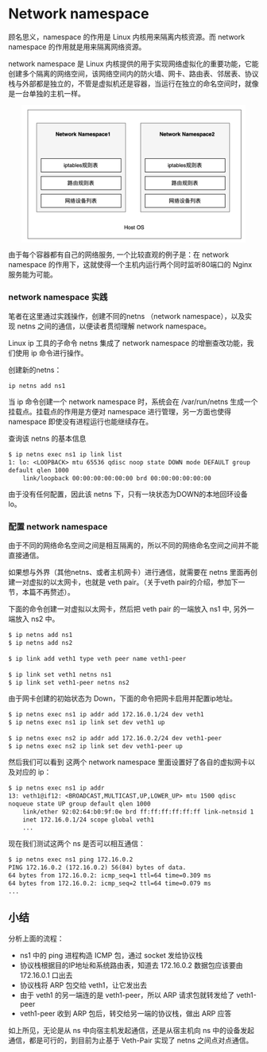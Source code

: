 # Network namespace

顾名思义，namespace 的作用是 Linux 内核用来隔离内核资源。而 network namespace 的作用就是用来隔离网络资源。

network namespace 是 Linux 内核提供的用于实现网络虚拟化的重要功能，它能创建多个隔离的网络空间，该网络空间内的防火墙、网卡、路由表、邻居表、协议栈与外部都是独立的，不管是虚拟机还是容器，当运行在独立的命名空间时，就像是一台单独的主机一样。


<div  align="center">
	<img src="../assets/net-namespace.png" width = "450"  align=center />
</div>

由于每个容器都有自己的网络服务, 一个比较直观的例子是：在 network namespace 的作用下，这就使得一个主机内运行两个同时监听80端口的 Nginx 服务能为可能。

### network namespace 实践

笔者在这里通过实践操作，创建不同的netns （network namespace），以及实现 netns 之间的通信，以便读者贯彻理解 network namespace。

Linux ip 工具的子命令 netns 集成了 network namespace 的增删查改功能，我们使用 ip 命令进行操作。

创建新的netns：

```
ip netns add ns1
```

当 ip 命令创建一个 network namespace 时，系统会在 /var/run/netns 生成一个挂载点。挂载点的作用是方便对 namespace 进行管理，另一方面也使得 namespace 即使没有进程运行也能继续存在。

查询该 netns 的基本信息

```
$ ip netns exec ns1 ip link list
1: lo: <LOOPBACK> mtu 65536 qdisc noop state DOWN mode DEFAULT group default qlen 1000
    link/loopback 00:00:00:00:00:00 brd 00:00:00:00:00:00
```

由于没有任何配置，因此该 netns 下，只有一块状态为DOWN的本地回环设备lo。

### 配置 network namespace

由于不同的网络命名空间之间是相互隔离的，所以不同的网络命名空间之间并不能直接通信。

如果想与外界（其他netns、或者主机网卡）进行通信，就需要在 netns 里面再创建一对虚拟的以太网卡，也就是 veth pair。（关于veth pair的介绍，参加下一节，本篇不再赘述）。

下面的命令创建一对虚拟以太网卡，然后把 veth pair 的一端放入 ns1 中, 另外一端放入 ns2 中。

```
$ ip netns add ns1
$ ip netns add ns2

$ ip link add veth1 type veth peer name veth1-peer

$ ip link set veth1 netns ns1
$ ip link set veth1-peer netns ns2
```
由于网卡创建的初始状态为 Down，下面的命令把网卡启用并配置ip地址。

```
$ ip netns exec ns1 ip addr add 172.16.0.1/24 dev veth1
$ ip netns exec ns1 ip link set dev veth1 up

$ ip netns exec ns2 ip addr add 172.16.0.2/24 dev veth1-peer
$ ip netns exec ns2 ip link set dev veth1-peer up
```

然后我们可以看到 这两个 network namespace 里面设置好了各自的虚拟网卡以及对应的 ip：

```
$ ip netns exec ns1 ip addr
13: veth1@if12: <BROADCAST,MULTICAST,UP,LOWER_UP> mtu 1500 qdisc noqueue state UP group default qlen 1000
    link/ether 92:02:64:b0:9f:0e brd ff:ff:ff:ff:ff:ff link-netnsid 1
    inet 172.16.0.1/24 scope global veth1
    ...
```

现在我们测试这两个 ns 是否可以相互通信：

```
$ ip netns exec ns1 ping 172.16.0.2
PING 172.16.0.2 (172.16.0.2) 56(84) bytes of data.
64 bytes from 172.16.0.2: icmp_seq=1 ttl=64 time=0.309 ms
64 bytes from 172.16.0.2: icmp_seq=2 ttl=64 time=0.079 ms
...
```

## 小结

分析上面的流程：

- ns1 中的 ping 进程构造 ICMP 包，通过 socket 发给协议栈
- 协议栈根据目的IP地址和系统路由表，知道去 172.16.0.2 数据包应该要由 172.16.0.1 口出去
- 协议栈将 ARP 包交给 veth1，让它发出去
- 由于 veth1 的另一端连的是 veth1-peer，所以 ARP 请求包就转发给了 veth1-peer
- veth1-peer 收到 ARP 包后，转交给另一端的协议栈，做出 ARP 应答

如上所见，无论是从 ns 中向宿主机发起通信，还是从宿主机向 ns 中的设备发起通信，都是可行的，到目前为止基于 Veth-Pair 实现了 netns 之间点对点通信。
